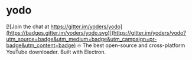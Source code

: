 # yodo

[![Join the chat at https://gitter.im/yoders/yodo](https://badges.gitter.im/yoders/yodo.svg)](https://gitter.im/yoders/yodo?utm_source=badge&utm_medium=badge&utm_campaign=pr-badge&utm_content=badge)
:fire: The best open-source and cross-platform YouTube downloader. Built with Electron.
